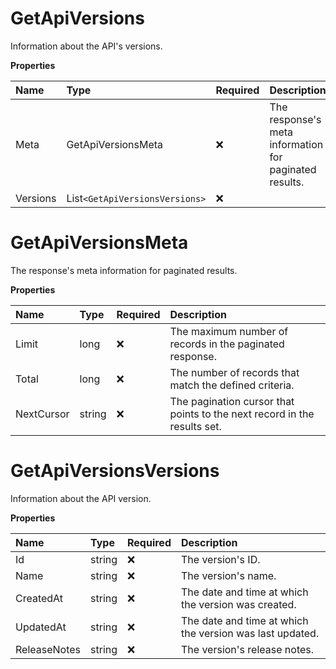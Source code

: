 # GetApiVersions

Information about the API's versions.

**Properties**

| Name     | Type                         | Required | Description                                            |
| :------- | :--------------------------- | :------- | :----------------------------------------------------- |
| Meta     | GetApiVersionsMeta           | ❌       | The response's meta information for paginated results. |
| Versions | List`<GetApiVersionsVersions>` | ❌       |                                                        |

# GetApiVersionsMeta

The response's meta information for paginated results.

**Properties**

| Name       | Type   | Required | Description                                                              |
| :--------- | :----- | :------- | :----------------------------------------------------------------------- |
| Limit      | long   | ❌       | The maximum number of records in the paginated response.                 |
| Total      | long   | ❌       | The number of records that match the defined criteria.                   |
| NextCursor | string | ❌       | The pagination cursor that points to the next record in the results set. |

# GetApiVersionsVersions

Information about the API version.

**Properties**

| Name         | Type   | Required | Description                                              |
| :----------- | :----- | :------- | :------------------------------------------------------- |
| Id           | string | ❌       | The version's ID.                                        |
| Name         | string | ❌       | The version's name.                                      |
| CreatedAt    | string | ❌       | The date and time at which the version was created.      |
| UpdatedAt    | string | ❌       | The date and time at which the version was last updated. |
| ReleaseNotes | string | ❌       | The version's release notes.                             |

<!-- This file was generated by liblab | https://liblab.com/ -->
